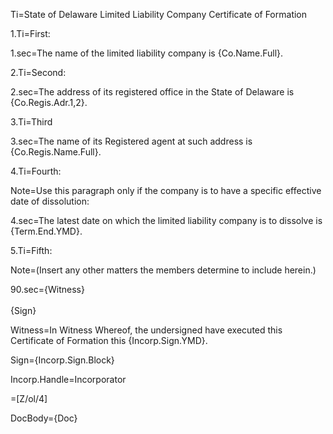 Ti=State of Delaware Limited Liability Company Certificate of Formation

1.Ti=First:

1.sec=The name of the limited liability company is {Co.Name.Full}.
 
2.Ti=Second:

2.sec=The address of its registered office in the State of Delaware is {Co.Regis.Adr.1,2}. 

3.Ti=Third

3.sec=The name of its Registered agent at such address is {Co.Regis.Name.Full}.

4.Ti=Fourth: 

Note=Use this paragraph only if the company is to have a specific effective date of dissolution:

4.sec=The latest date on which the limited liability company is to dissolve is  {Term.End.YMD}.

5.Ti=Fifth:

Note=(Insert any other matters the members determine to include herein.)

90.sec={Witness}<br><br>{Sign}

Witness=In Witness Whereof, the undersigned have executed this Certificate of Formation this {Incorp.Sign.YMD}.

Sign={Incorp.Sign.Block}

Incorp.Handle=Incorporator

=[Z/ol/4]

DocBody={Doc}
